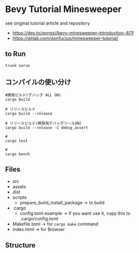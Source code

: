 # Bevy Tutorial Minesweeper

see original tutorial article and repository

- https://dev.to/qongzi/bevy-minesweeper-introduction-4l7f
- https://gitlab.com/qonfucius/minesweeper-tutorial/

## to Run

```
trunk serve
```

## コンパイルの使い分け

```
#開発ビルド(デバッグ ALL ON)
cargo build

# リリースビルド
cargo build --release

# リリースビルド(開発用デバッグツールON)
cargo build --release -C debug_assert

#
cargo test

#
cargo bench
```

## Files

- src
- assets
- dist
- scripts
  - prepare_build_install_package -> to build
- .cargo
  - config.toml.example -> if you want use it, copy this to .cargo/config.toml
- Makefile.toml -> for `cargo make` command
- index.html -> for Browser

## Structure
